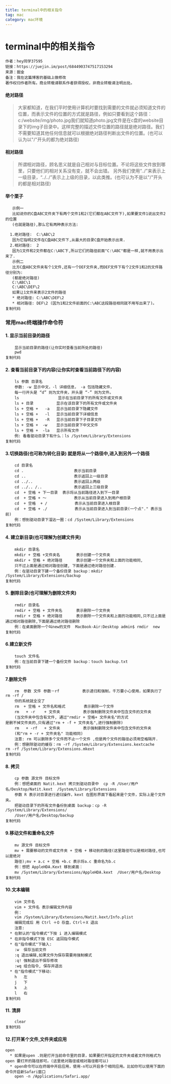 ```yaml
---
title: terminal中的相关指令
tag: mac
category: mac环境
---
```


# terminal中的相关指令

```
作者：hey同学37595
链接：https://juejin.im/post/6844903747517153294
来源：掘金
备注：我在这篇博客的基础上做修改
著作权归作者所有。商业转载请联系作者获得授权，非商业转载请注明出处。
```

#### 绝对路径

> 大家都知道，在我们平时使用计算机时要找到需要的文件就必须知道文件的位置，而表示文件的位置的方式就是路径，例如只要看到这个路径：c:/website/img/photo.jpg我们就知道photo.jpg文件是在c盘的website目录下的img子目录中。这样完整的描述文件位置的路径就是绝对路径。我们不需要知道其他任何信息就可以根据绝对路径判断出文件的位置。(也可以认为以"/"开头的都为绝对路径)

#### 相对路径

> 所谓相对路径，顾名思义就是自己相对与目标位置。不论将这些文件放到哪里，只要他们的相对关系没有变，就不会出错。  另外我们使用“../”来表示上一级目录，“../../”表示上上级的目录，以此类推。(也可认为不是以"/"开头的都是相对路径)

#### 举个栗子

```
   示例一
   比如说你的C盘ABC文件夹下有两个文件1和2(它们都在ABC文件下),如果要文件1说出文件2的位置
   (也就是路径),那么它有两种表示方法:

  1.绝对路径:  C:\ABC\2  
   因为它指明2文件在C盘ABC文件下,从最大的目录C盘开始表示出来.   
  2.相对路径:  2
   因为1文件和2文件都在C:\ABC下,所以它们的路径前面"C:\ABC"都是一样,就不用表示出来了.
   示例二
   比方C盘ABC文件夹有个1文件,还有一个DEF文件夹,而DEF文件下有个2文件1和2的文件路径分别为:
   (都是绝对路径)
   C:\ABC\1
   C:\ABC\DEF\2
   如果让1文件来表示2文件的路径
   * 绝对路径: C:\ABC\DEF\2
   * 相对路径: DEF\2 (因为1和2文件前面的C:\ABC这段路径相同就不用写出来了)。
复制代码
```

### 常用mac终端操作命令符

#### 1. 显示当前目录的路径

```
    显示当前目录的路径(让你实时查看当前所处的路径)    
    pwd
复制代码
```

#### 2. 查看当前目录下的内容(让你实时查看当前路径下的内容)

```
    ls 参数 目录名
    参数: -w 显示中文，-l 详细信息， -a 包括隐藏文件，
    每一行开头是 “d” 则为文件夹，开头是 “-” 则为文件。
    ls                 显示在当前目录下的所有文件或文件夹
    ls + 目录          显示在该目录下的所有文件或文件夹
    ls + 空格 +   -a   显示当前目录下隐藏文件
    ls + 空格 +   -l   显示当前目录下详细信息
    ls + 空格 +   -R   显示当前目录下子目录文件      
    ls + 空格 +  -w    显示当前目录下中文文件
    ls + 空格 +  -la   显示所有文件
    例: 看看驱动目录下有什么：ls /System/Library/Extensions
复制代码
```

#### 3.切换路径(也可称为转化目录) 就是将从一个路径中,进入到另外一个路径

```
    cd 目录名
    cd .                      表示当前目录
    cd ..                     表示返回上一级目录
    cd ../..                  表示返回上两级
    cd ../.. /..              表示返回上三级目录
    cd  + 空格 + 下一目录  表示将从当前路径进入到下一目录
    cd  + 空格 + 〜            表示从当前目录进入到用户根目录
    cd  + 空格  + /            表示从当前目录进入根目录
    cd  + 空格 + ./            表示从当前目录进入到当前目录(一个点"." 表示当前)
    例：想到驱动目录下溜达一圈：cd /System/Library/Extensions
复制代码
```

#### 4. 建立新目录(也可理解为创建文件夹)

```
    mkdir 目录名 
    mkdir + 空格 +文件夹名       表示创建一个文件夹
    mkdir + 空格 + 绝对路径      表示创建一个文件夹和上面的功能相同,
    只不过上面是通过相对路径创建, 下面是通过绝对路径创建.
    例：在驱动目录下建一个备份目录 backup：mkdir /System/Library/Extensions/backup
复制代码
```

#### 5. 删除目录(也可理解为删除文件夹)

```
    rmdir 目录名
    rmdir + 空格 + 文件夹名      表示删除一个文件夹
    rmdir + 空格 + 绝对路径      表示删除一个文件夹和上面的功能相同,只不过上面是通过相对路径删除,下面是通过绝对路径删除
    例：在桌面删除一个叫new的文件  MacBook-Air:Desktop admin$ rmdir  new
复制代码
```

#### 6.建立新文件

```
    touch 文件名        
    例：在当前目录下建一个备份文件 backup：touch backup.txt
复制代码
```

#### 7.删除文件

```
    rm  参数 文件 参数－rf          表示递归和强制，千万要小心使用，如果执行了 rm -rf /
    你的系统就全没了 
    rm  + 空格 + 文件名和格式        表示删除一个文件
    rm   + -r    + 文件夹          表示强制删除文件夹中包含文件的文件夹
    (当文件夹中包含有文件, 通过"rmdir + 空格+ 文件夹名"的方式                                   是删不掉文件夹的,只有通过"rm + -f + 文件夹名",进行强制删除)
    rm   + -rf   + 文件夹          表示强制删除文件夹中包含文件的文件夹
    (和"rm + -r + 文件夹名" 功能相同)
    注意: rm 可以删除多个文件而不止一个文件 ,但是两个文件的路径必须用空格隔开.
    例：想删除驱动的缓存：rm -rf /System/Library/Extensions.kextcache                                                    rm -rf /System/Library/Extensions.mkext     
复制代码
```

#### 8. 拷贝

```
    cp 参数 源文件 目标文件        
    例：想把桌面的 Natit.kext 拷贝到驱动目录中  cp -R /User/用户名/Desktop/Natit.kext  /System/Library/Extensions  
    参数 R 表示对目录进行递归操作，kext 在图形界面下看起来是个文件，实际上是个文件夹。            
    把驱动目录下的所有文件备份到桌面 backup：cp -R /System/Library/Extensions/ 
    /User/用户名/Desktop/backup
复制代码
```

#### 9.移动文件和重命名文件

```
    mv 源文件 目标文件
    mv + 需要移动的文件或文件夹 + 空格 + 移动到的路径(这里路径可以是相对路径,也可以是绝对
    路径);mv + a.c + 空格 +b.c 表示将a.c 重命名为b.c
    例：想把 AppleHDA.Kext 移到桌面：
    mv /System/Library/Extensions/AppleHDA.kext  /User/用户名/Desktop
复制代码
```

#### 10.文本编辑

```
    vim 文件名
    vim + 文件名 表示编辑文件内容
    例：  
    vim /System/Library/Extensions/Natit.kext/Info.plist 
    编辑完成后 用 Ctrl ＋O 存盘，Ctrl＋X 退出 
    注意:
  * 在默认的"指令模式"下按 i 进入编辑模式 
  * 在非指令模式下按 ESC 返回指令模式 
  * 在"指令模式"下输入: 
    :w  保存当前文件 
    :q 退出编辑,如果文件为保存需要用强制模式 
    :q!	强制退出不保存修改 
    :wq	组合指令, 保存并退出 
  * 在"指令模式"下移动: 
    h	左 
    j	下 
    k	上 
    l	右 
复制代码
```

#### 11. 清屏

```
    clear
复制代码
```

#### 12.打开某个文件,文件夹或应用

```
open
  * 如果是open .则是打开当前命令里的目录，如果要打开指定的文件夹或者文件则格式为open 要打开的路径即可。(这里绝对路径或相对路径都可以)
  * open命令可以在终端中开启应用，使用-n可以开启多个相同应用。比如你可以使用下面的命令开启新Safari窗口
    open -n /Applications/Safari.app/
```
